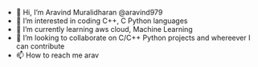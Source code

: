 - 👋 Hi, I’m Aravind Muralidharan @aravind979
- 👀 I’m interested in coding C++, C Python languages
- 🌱 I’m currently learning aws cloud, Machine Learning
- 💞️ I’m looking to collaborate on C/C++ Python projects and whereever I can contribute
- 📫 How to reach me arav

<!---
aravind979/aravind979 is a ✨ special ✨ repository because its `README.md` (this file) appears on your GitHub profile.
You can click the Preview link to take a look at your changes.
--->
